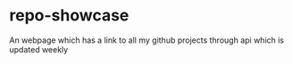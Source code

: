 # repo-showcase
An webpage which has a link to all my github projects through api which is updated weekly
